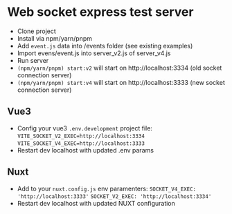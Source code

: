 # Web socket express test server

 - Clone project  
 - Install via npm/yarn/pnpm
 - Add `event.js` data into /events folder  (see existing examples)
 - Import evens/event.js into server_v2.js of server_v4.js
 - Run server 
 - `(npm/yarn/pnpm) start:v2`  will start on http://localhost:3334 (old socket connection server) 
 -  `(npm/yarn/pnpm) start:v4`  will start on http://localhost:3333 (new socket connection server) 

## Vue3

 - Config your vue3  `.env.development`  project file:
  `VITE_SOCKET_V2_EXEC=http://localhost:3334`
  `VITE_SOCKET_V4_EXEC=http://localhost:3333`
 -  Restart dev localhost with updated .env params  

## Nuxt
 - Add to your `nuxt.config.js` env paramenters:
 `SOCKET_V4_EXEC: 'http://localhost:3333'`
 `SOCKET_V2_EXEC: 'http://localhost:3334'`
  -  Restart dev localhost with updated NUXT configuration



